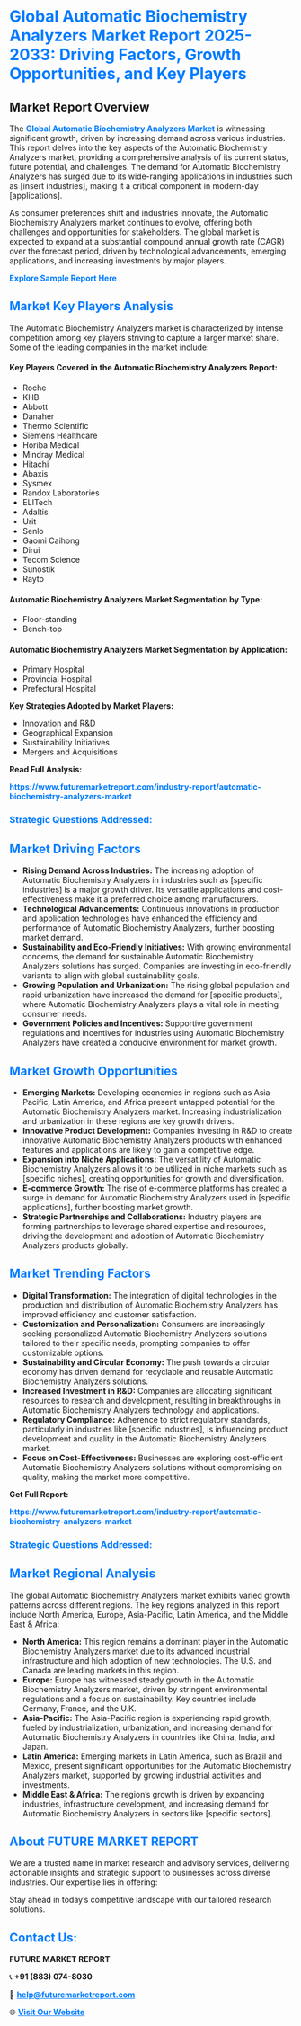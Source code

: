 <h1 style="color: #007BFF;">Global Automatic Biochemistry Analyzers Market Report 2025-2033: Driving Factors, Growth Opportunities, and Key Players</h1>

<section id="overview">
<h2>Market Report Overview</h2>
<p>The <a href="https://www.futuremarketreport.com/industry-report/automatic-biochemistry-analyzers-market" style="color: #007BFF; text-decoration: none;"><strong>Global Automatic Biochemistry Analyzers Market</strong></a> is witnessing significant growth, driven by increasing demand across various industries. This report delves into the key aspects of the Automatic Biochemistry Analyzers market, providing a comprehensive analysis of its current status, future potential, and challenges. The demand for Automatic Biochemistry Analyzers has surged due to its wide-ranging applications in industries such as [insert industries], making it a critical component in modern-day [applications].</p>
<p>As consumer preferences shift and industries innovate, the Automatic Biochemistry Analyzers market continues to evolve, offering both challenges and opportunities for stakeholders. The global market is expected to expand at a substantial compound annual growth rate (CAGR) over the forecast period, driven by technological advancements, emerging applications, and increasing investments by major players.</p>
</section>

<section id="overview">
<p><a href="https://www.futuremarketreport.com/request-sample/reportId=77713" style="color: #007BFF; text-decoration: none;"><strong>Explore Sample Report Here</strong></a></p>
</section>

<section id="key-players">
<h2 style="color: #007BFF;">Market Key Players Analysis</h2>
<p>The Automatic Biochemistry Analyzers market is characterized by intense competition among key players striving to capture a larger market share. Some of the leading companies in the market include:</p>
<h4>Key Players Covered in the Automatic Biochemistry Analyzers Report:</h4>
<ul><li>Roche</li><li>KHB</li><li>Abbott</li><li>Danaher</li><li>Thermo Scientific</li><li>Siemens Healthcare</li><li>Horiba Medical</li><li>Mindray Medical</li><li>Hitachi</li><li>Abaxis</li><li>Sysmex</li><li>Randox Laboratories</li><li>ELITech</li><li>Adaltis</li><li>Urit</li><li>Senlo</li><li>Gaomi Caihong</li><li>Dirui</li><li>Tecom Science</li><li>Sunostik</li><li>Rayto</li></ul>
<h4>Automatic Biochemistry Analyzers Market Segmentation by Type:</h4>
<ul><li>Floor-standing</li><li>Bench-top</li></ul>

<h4>Automatic Biochemistry Analyzers Market Segmentation by Application:</h4>
<ul><li>Primary Hospital</li><li>Provincial Hospital</li><li>Prefectural Hospital</li></ul>
<p><strong>Key Strategies Adopted by Market Players:</strong></p>
<ul>
<li>Innovation and R&D</li>
<li>Geographical Expansion</li>
<li>Sustainability Initiatives</li>
<li>Mergers and Acquisitions</li>
</ul>
</section>

<section>
<p><strong>Read Full Analysis: </strong></p><a href="https://www.futuremarketreport.com/industry-report/automatic-biochemistry-analyzers-market" style="color: #007BFF; text-decoration: none;"><strong>https://www.futuremarketreport.com/industry-report/automatic-biochemistry-analyzers-market</strong></a>
<h3 style="color: #007BFF;">Strategic Questions Addressed:</h3>
</section>

<section id="driving-factors">
<h2 style="color: #007BFF;">Market Driving Factors</h2>
<ul>
<li><strong>Rising Demand Across Industries:</strong> The increasing adoption of Automatic Biochemistry Analyzers in industries such as [specific industries] is a major growth driver. Its versatile applications and cost-effectiveness make it a preferred choice among manufacturers.</li>
<li><strong>Technological Advancements:</strong> Continuous innovations in production and application technologies have enhanced the efficiency and performance of Automatic Biochemistry Analyzers, further boosting market demand.</li>
<li><strong>Sustainability and Eco-Friendly Initiatives:</strong> With growing environmental concerns, the demand for sustainable Automatic Biochemistry Analyzers solutions has surged. Companies are investing in eco-friendly variants to align with global sustainability goals.</li>
<li><strong>Growing Population and Urbanization:</strong> The rising global population and rapid urbanization have increased the demand for [specific products], where Automatic Biochemistry Analyzers plays a vital role in meeting consumer needs.</li>
<li><strong>Government Policies and Incentives:</strong> Supportive government regulations and incentives for industries using Automatic Biochemistry Analyzers have created a conducive environment for market growth.</li>
</ul>
</section>

<section id="growth-opportunities">
<h2 style="color: #007BFF;">Market Growth Opportunities</h2>
<ul>
<li><strong>Emerging Markets:</strong> Developing economies in regions such as Asia-Pacific, Latin America, and Africa present untapped potential for the Automatic Biochemistry Analyzers market. Increasing industrialization and urbanization in these regions are key growth drivers.</li>
<li><strong>Innovative Product Development:</strong> Companies investing in R&D to create innovative Automatic Biochemistry Analyzers products with enhanced features and applications are likely to gain a competitive edge.</li>
<li><strong>Expansion into Niche Applications:</strong> The versatility of Automatic Biochemistry Analyzers allows it to be utilized in niche markets such as [specific niches], creating opportunities for growth and diversification.</li>
<li><strong>E-commerce Growth:</strong> The rise of e-commerce platforms has created a surge in demand for Automatic Biochemistry Analyzers used in [specific applications], further boosting market growth.</li>
<li><strong>Strategic Partnerships and Collaborations:</strong> Industry players are forming partnerships to leverage shared expertise and resources, driving the development and adoption of Automatic Biochemistry Analyzers products globally.</li>
</ul>
</section>

<section id="trending-factors">
<h2 style="color: #007BFF;">Market Trending Factors</h2>
<ul>
<li><strong>Digital Transformation:</strong> The integration of digital technologies in the production and distribution of Automatic Biochemistry Analyzers has improved efficiency and customer satisfaction.</li>
<li><strong>Customization and Personalization:</strong> Consumers are increasingly seeking personalized Automatic Biochemistry Analyzers solutions tailored to their specific needs, prompting companies to offer customizable options.</li>
<li><strong>Sustainability and Circular Economy:</strong> The push towards a circular economy has driven demand for recyclable and reusable Automatic Biochemistry Analyzers solutions.</li>
<li><strong>Increased Investment in R&D:</strong> Companies are allocating significant resources to research and development, resulting in breakthroughs in Automatic Biochemistry Analyzers technology and applications.</li>
<li><strong>Regulatory Compliance:</strong> Adherence to strict regulatory standards, particularly in industries like [specific industries], is influencing product development and quality in the Automatic Biochemistry Analyzers market.</li>
<li><strong>Focus on Cost-Effectiveness:</strong> Businesses are exploring cost-efficient Automatic Biochemistry Analyzers solutions without compromising on quality, making the market more competitive.</li>
</ul>
</section>

<section>
<p><strong>Get Full Report: </strong></p><a href="https://www.futuremarketreport.com/industry-report/automatic-biochemistry-analyzers-market" style="color: #007BFF; text-decoration: none;"><strong>https://www.futuremarketreport.com/industry-report/automatic-biochemistry-analyzers-market</strong></a>
<h3 style="color: #007BFF;">Strategic Questions Addressed:</h3>
</section>


<section id="regional-analysis">
<h2 style="color: #007BFF;">Market Regional Analysis</h2>
<p>The global Automatic Biochemistry Analyzers market exhibits varied growth patterns across different regions. The key regions analyzed in this report include North America, Europe, Asia-Pacific, Latin America, and the Middle East & Africa:</p>
<ul>
<li><strong>North America:</strong> This region remains a dominant player in the Automatic Biochemistry Analyzers market due to its advanced industrial infrastructure and high adoption of new technologies. The U.S. and Canada are leading markets in this region.</li>
<li><strong>Europe:</strong> Europe has witnessed steady growth in the Automatic Biochemistry Analyzers market, driven by stringent environmental regulations and a focus on sustainability. Key countries include Germany, France, and the U.K.</li>
<li><strong>Asia-Pacific:</strong> The Asia-Pacific region is experiencing rapid growth, fueled by industrialization, urbanization, and increasing demand for Automatic Biochemistry Analyzers in countries like China, India, and Japan.</li>
<li><strong>Latin America:</strong> Emerging markets in Latin America, such as Brazil and Mexico, present significant opportunities for the Automatic Biochemistry Analyzers market, supported by growing industrial activities and investments.</li>
<li><strong>Middle East & Africa:</strong> The region’s growth is driven by expanding industries, infrastructure development, and increasing demand for Automatic Biochemistry Analyzers in sectors like [specific sectors].</li>
</ul>
</section>

<footer>
<h2 style="color: #007BFF;">About FUTURE MARKET REPORT</h2>
<p>We are a trusted name in market research and advisory services, delivering actionable insights and strategic support to businesses across diverse industries. Our expertise lies in offering:</p>

<p>Stay ahead in today’s competitive landscape with our tailored research solutions.</p>

<h2 style="color: #007BFF;">Contact Us:</h2>
<p><strong>FUTURE MARKET REPORT</strong></p>
<p>📞 <strong>+91 (883) 074-8030</strong></p>
<p>📧 <strong><a href="mailto:help@futuremarketreport.com" style="color: #007BFF;">help@futuremarketreport.com</a></strong></p>
<p>🌐 <strong><a href="https://www.futuremarketreport.com/" style="color: #007BFF;">Visit Our Website</a></strong></p>
</footer>